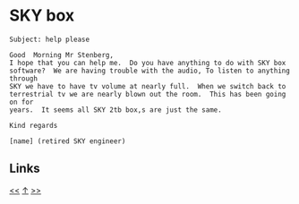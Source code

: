 # SKY box

    Subject: help please

    Good  Morning Mr Stenberg,
    I hope that you can help me.  Do you have anything to do with SKY box
    software?  We are having trouble with the audio, To listen to anything through
    SKY we have to have tv volume at nearly full.  When we switch back to
    terrestrial tv we are nearly blown out the room.  This has been going on for
    years.  It seems all SKY 2tb box,s are just the same.

    Kind regards

    [name] (retired SKY engineer)
## Links

[<<](2021-04-04.md) [↑](../) [>>](2021-07-03.md)
